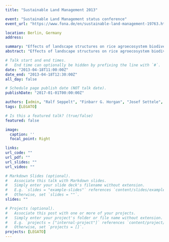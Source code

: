 ```yaml
---
title: "Sustainable Land Management 2013"

event: "Sustainable Land Management status conference"
event_url: "https://www.fona.de/en/sustainable-land-management-19763.html"

location: Berlin, Germany
address:

summary: "Effects of landscape structures on rice agroecosystem biodiversity and biological control across the Philippines"
abstract: "Effects of landscape structures on rice agroecosystem biodiversity and biological control across the Philippines"

# Talk start and end times.
#   End time can optionally be hidden by prefixing the line with `#`.
date: "2013-04-18T11:00:00Z"
date_end: "2013-04-18T12:30:00Z"
all_day: false

# Schedule page publish date (NOT talk date).
publishDate: "2017-01-01T00:00:00Z"

authors: [admin, "Ralf Seppelt", "Finbarr G. Horgan", "Josef Settele", "Tomáš Václavík"]
tags: [LEGATO]

# Is this a featured talk? (true/false)
featured: false

image:
  caption: ''
  focal_point: Right

links:
url_code: ""
url_pdf: ""
url_slides: ""
url_video: ""

# Markdown Slides (optional).
#   Associate this talk with Markdown slides.
#   Simply enter your slide deck's filename without extension.
#   E.g. `slides = "example-slides"` references `content/slides/example-slides.md`.
#   Otherwise, set `slides = ""`.
slides: ""

# Projects (optional).
#   Associate this post with one or more of your projects.
#   Simply enter your project's folder or file name without extension.
#   E.g. `projects = ["internal-project"]` references `content/project/deep-learning/index.md`.
#   Otherwise, set `projects = []`.
projects: [LEGATO]
---
```

